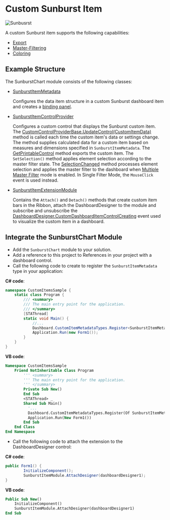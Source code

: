 # Custom Sunburst Item

![Sunbusrst](../../../../images/Sunbusrst.png)

A custom Sunburst item supports the following capabilities:

* [Export](http://docs.devexpress.devx/Dashboard/15187/winforms-dashboard/winforms-designer/create-dashboards-in-the-winforms-designer/printing-and-exporting?v=21.1&p=netframework)
* [Master-Filtering](http://docs.devexpress.devx/Dashboard/15702/winforms-dashboard/winforms-designer/create-dashboards-in-the-winforms-designer/interactivity/master-filtering?v=21.1)
* [Coloring](http://docs.devexpress.devx/Dashboard/17868/winforms-dashboard/winforms-designer/create-dashboards-in-the-winforms-designer/appearance-customization/coloring?v=21.1) 

## Example Structure

The SunburstChart module consists of the following classes:

* [SunburstItemMetadata](SunburstItemMetadata.cs)

   Configures the data item structure in a custom Sunburst dashboard item and creates a [binding panel](http://docs.devexpress.devx/Dashboard/15622/winforms-dashboard/winforms-designer/ui-elements/data-items-pane?v=21.1). 

* [SunburstItemControlProvider](SunburstItemControlProvider.cs)

   Configures a custom control that displays the Sunburst custom item. The [CustomControlProviderBase.UpdateControl(CustomItemData)](http://docs.devexpress.devx/Dashboard/DevExpress.DashboardWin.CustomControlProviderBase.UpdateControl(DevExpress.DashboardCommon.CustomItemData)?v=21.1&p=netframework) method is called each time the custom item's data or settings change. The method supplies calculated data for a custom item based on measures and dimensions specified in `SunburstItemMetadata`. The [GetPrintableControl](http://docs.devexpress.devx/Dashboard/DevExpress.DashboardWin.CustomControlProviderBase.GetPrintableControl(DevExpress.DashboardCommon.CustomItemData-DevExpress.DashboardCommon.CustomItemExportInfo)?v=21.1&p=netframework) method exports the custom item. 
The `SetSelection()` method applies element selection according to the master filter state. The [SelectionChanged](http://docs.devexpress.devx/WindowsForms/DevExpress.XtraMap.MapControl.SelectionChanged?p=netframework) method processes element selection and applies the master filter to the dashboard when [Multiple Master Filter](http://docs.devexpress.devx/Dashboard/15702/winforms-dashboard/winforms-designer/create-dashboards-in-the-winforms-designer/interactivity/master-filtering?v=21.1) mode is enabled. In Single Filter Mode, the `MouseClick` event is used instead.


* [SunburstItemExtensionModule](SunburstItemExtensionModule.cs)

   Contains the `Attach()` and `Detach()` methods that create custom item bars in the Ribbon, attach the DashboardDesigner to the module and subscribe and unsubscribe the [DashboardDesigner.CustomDashboardItemControlCreating](xref:DevExpress.DashboardWin.DashboardDesigner.CustomDashboardItemControlCreating) event used to visualize the custom item in a dashboard.

## Integrate the SunburstChart Module 

* Add the `SunburstChart` module to your solution.
* Add a reference to this project to References in your project with a dashboard control.
* Call the following code to create to register the `SunburstItemMetadata` type in your application:

**C# code**:
```csharp
namespace CustomItemsSample {
    static class Program {
        /// <summary>
        /// The main entry point for the application.
        /// </summary>
        [STAThread]
        static void Main() {
            //...
            Dashboard.CustomItemMetadataTypes.Register<SunburstItemMetadata>();
            Application.Run(new Form1());
        }
    }
}
```

**VB code**: 
```vb
Namespace CustomItemsSample
    Friend NotInheritable Class Program
        ''' <summary>
        ''' The main entry point for the application.
        ''' </summary>
        Private Sub New()
        End Sub
        <STAThread> _
        Shared Sub Main()
          '...
          Dashboard.CustomItemMetadataTypes.Register(Of SunburstItemMetadata)()
          Application.Run(New Form1())
        End Sub
    End Class
End Namespace
```
* Call the following code to attach the extension to the DashboardDesigner control:

**C# code**:
```csharp
public Form1() {
        InitializeComponent();
        SunburstItemModule.AttachDesigner(dashboardDesigner1);
}
``` 

**VB code**: 
```vb
Public Sub New()
	InitializeComponent()
	SunburstItemModule.AttachDesigner(dashboardDesigner1)
End Sub
``` 
